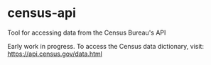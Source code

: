 # census-api
Tool for accessing data from the Census Bureau's API

Early work in progress. To access the Census data dictionary, visit:
https://api.census.gov/data.html
